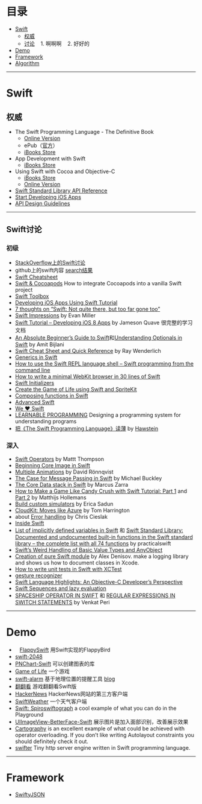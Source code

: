 # 目录
- [Swift](#swift)
  - [权威](#权威)
  - [讨论](#swift讨论)
    1. 啊啊啊
    2. 好好的
- [Demo](#demo)
- [Framework](#framework)
- [Algorithm](#algorithm)

---

# Swift
## 权威
* The Swift Programming Language - The Definitive Book
    - [Online Version](https://developer.apple.com/library/content/documentation/Swift/Conceptual/Swift_Programming_Language/index.html)
    - ePub（[官方](https://swift.org/documentation/TheSwiftProgrammingLanguage(Swift4).epub)）
    - [iBooks Store](https://itunes.apple.com/us/book-series/swift-programming-series/id888896989?mt=11)
* App Development with Swift
    -  [iBooks Store](https://itunes.apple.com/us/book/app-development-with-swift/id1118575552?mt=11)
* Using Swift with Cocoa and Objective-C
    - [iBooks Store](https://itunes.apple.com/us/book/using-swift-cocoa-objective/id888894773?mt=11)
    - [Online Version](https://developer.apple.com/library/content/documentation/Swift/Conceptual/BuildingCocoaApps/index.html)
* [Swift Standard Library API Reference](https://developer.apple.com/reference/swift)
* [Start Developing iOS Apps](https://developer.apple.com/library/content/referencelibrary/GettingStarted/DevelopiOSAppsSwift/index.html)
* [API Design Guidelines](https://swift.org/documentation/api-design-guidelines/)
---

## Swift讨论
### 初级
*    [StackOverflow上的Swift讨论](http://stackoverflow.com/questions/tagged/swift-language)
*    github上的swift内容 [search结果](https://github.com/search?l=Swift&q=swift&ref=cmdform&type=Repositories)
*    [Swift Cheatsheet](http://cdn2.raywenderlich.com/wp-content/uploads/2014/06/RW-Swift-Cheatsheet-0_3.pdf)
*    [Swift & Cocoapods](https://medium.com/swift-programming/swift-cocoapods-da09d8ba6dd2) How to integrate Cocoapods into a vanilla Swift project
*    [Swift Toolbox](http://www.swifttoolbox.io)
*    [Developing iOS Apps Using Swift Tutorial](http://jamesonquave.com/blog/developing-ios-apps-using-swift-tutorial/)
*    [7 thoughts on “Swift: Not quite there, but too far gone too”](http://studentf.wordpress.com/2014/06/03/swift-not-quite-there-but-too-far-gone-too/)
*    [Swift Impressions](http://www.evanmiller.org/swift-impressions.html) by Evan Miller
*    [Swift Tutorial – Developing iOS 8 Apps](http://jamesonquave.com/blog/developing-ios-apps-using-swift-tutorial/) by Jameson Quave 很完整的学习文档
*    [An Absolute Beginner’s Guide to Swift](http://blog.teamtreehouse.com/an-absolute-beginners-guide-to-swift)和[Understanding Optionals in Swift](http://blog.teamtreehouse.com/understanding-optionals-swift) by Amit Bijlani
*    [Swift Cheat Sheet and Quick Reference](http://cdn2.raywenderlich.com/wp-content/uploads/2014/06/RW-Swift-Cheatsheet-0_3.pdf) by Ray Wenderlich
*    [Generics in Swift](http://swiftyeti.com/generics/)
*    [How to use the Swift REPL language shell – Swift programming from the command line](http://practicalswift.com/2014/06/07/swift-repl/)
*    [How to write a minimal WebKit browser in 30 lines of Swift](http://practicalswift.com/2014/06/27/a-minimal-webkit-browser-in-30-lines-of-swift/)
*    [Swift Initializers](http://ashfurrow.com/blog/swift-initializers/)
*    [Create the Game of Life using Swift and SpriteKit](https://www.makegameswith.us/gamernews/399/create-the-game-of-life-using-swift-and-spritekit)
*    [Composing functions in Swift](http://railsware.com/blog/2014/06/17/composing-functions-in-swift/)
*    [Advanced Swift](http://blog.fivelakesstudio.com/2014/06/advanced-swift-part-1.html)
*    [We ❤ Swift](http://www.weheartswift.com)
*    [LEARNABLE PROGRAMMING](http://worrydream.com/#!/LearnableProgramming) Designing a programming system for understanding programs
*    [把《The Swift Programming Language》读薄](http://hawstein.com/posts/make-thiner-tspl.html) by [Hawstein](http://hawstein.com)

### 深入
*    [Swift Operators](http://nshipster.com/swift-operators/) by Mattt Thompson
*    [Beginning Core Image in Swift](http://www.raywenderlich.com/76285/beginning-core-image-swift)
*    [Multiple Animations](http://ronnqvi.st/multiple-animations/) by David Rönnqvist
*    [The Case for Message Passing in Swift](http://www.buckleyisms.com/home/2014/6/16/the-case-for-message-passing-in-swift.html) by Michael Buckley
*    [The Core Data stack in Swift](http://www.cimgf.com/2014/06/08/the-core-data-stack-in-swift/) by Marcus Zarra
*    [How to Make a Game Like Candy Crush with Swift Tutorial: Part 1](http://www.raywenderlich.com/75270/make-game-like-candy-crush-with-swift-tutorial-part-1) and [Part 2](http://www.raywenderlich.com/75273/make-game-like-candy-crush-with-swift-tutorial-part-2) by Matthijs Hollemans
*    [Build custom simulators](http://ericasadun.com/2014/06/18/ios-8-building-custom-simulators/) by Erica Sadun
*    [CloudKit: Moves like Azure](http://www.atomicbird.com/blog/cloudkit-moves-like-azure) by Tom Harrington
*    about [Error handling](http://swiftlytyping.tumblr.com/post/88210131086/error-handling) by Chris Cieslak
*    [Inside Swift](http://www.eswick.com/2014/06/inside-swift/)
*    [List of implicitly defined variables in Swift](http://practicalswift.com/2014/06/10/list-of-implicitly-defined-variables-in-swift/) 和 [Swift Standard Library: Documented and undocumented built-in functions in the Swift standard library – the complete list with all 74 functions](http://practicalswift.com/2014/06/14/the-swift-standard-library-list-of-built-in-functions/) by practicalswift
*    [Swift’s Weird Handling of Basic Value Types and AnyObject](http://www.drewag.me/posts/swift-s-weird-handling-of-basic-value-types-and-anyobject)
*    [Creation of pure Swift module](http://railsware.com/blog/2014/06/26/creation-of-pure-swift-module/) by Alex Denisov. make a logging library and shows us how to document classes in Xcode.
*    [How to write unit tests in Swift with XCTest](http://roadfiresoftware.com/2014/06/unit-testing-with-swift/)
*    [gesture recognizer](http://michaelteeuw.nl/post/90182386142/swift-around-and-around)
*    [Swift Language Highlights: An Objective-C Developer’s Perspective](http://www.raywenderlich.com/73997/swift-language-highlights)
*    [Swift Sequences and lazy evaluation](http://www.scottlogic.com/blog/2014/06/26/swift-sequences.html)
*    [SPACESHIP OPERATOR IN SWIFT](http://vperi.com/2014/06/05/spaceship-operator-in-swift/) 和 [REGULAR EXPRESSIONS IN SWITCH STATEMENTS](http://vperi.com/2014/06/08/regular-expressions-in-switch-statements/) by Venkat Peri
---

# Demo
*    [FlappySwift](https://github.com/fullstackio/FlappySwift)  用Swift实现的FlappyBird
*    [swift-2048](https://github.com/austinzheng/swift-2048)
*    [PNChart-Swift](https://github.com/kevinzhow/PNChart-Swift) 可以创建图表的库
*    [Game of Life](https://github.com/yonbergman/swift-gameoflife) 一个游戏
*    [swift-alarm](https://github.com/ChrisChares/swift-alarm.git) 基于地理位置的提醒工具 [blog](http://chares.ghost.io/lets-make-a-swift-app-part-1/)
*    [翻翻看](https://github.com/geek5nan/FanFanSwift) 游戏翻翻看Swift版
*    [HackerNews](https://github.com/amitburst/HackerNews) HackerNews网站的第三方客户端
*    [SwiftWeather](https://github.com/JakeLin/SwiftWeather) 一个天气客户端
*    [Swift: Spiroswiftograph](http://ericasadun.com/2014/06/23/swift-spiroswiftograph/) a cool example of what you can do in the Playground
*    [UIImageView-BetterFace-Swift](https://github.com/croath/UIImageView-BetterFace-Swift) 展示图片是加入面部识别，改善展示效果
*    [Cartography](https://github.com/robb/Cartography) is an excellent example of what could be achieved with operator overloading. If you don’t like writing Autolayout constraints you should definitely check it out.
*    [swifter](https://github.com/glock45/swifter) Tiny http server engine written in Swift programming language.
---

# Framework
*    [SwiftyJSON](https://github.com/lingoer/SwiftyJSON)

